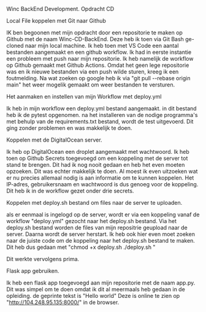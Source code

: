 Winc BackEnd Development. Opdracht CD 

Local File koppelen met Git naar Github

IK ben begoonen met mijn opdracht door een repositorie te maken op Github met de naam Winc-CD-BackEnd. 
Deze heb ik toen via Git Bash ge-cloned naar mijn local machine. 
Ik heb toen met VS Code een aantal bestanden aangemaakt en een github workflow.
Ik had in eerste instantie een probleem met push naar mijn repositorie.
Ik heb namelijk de workflow op Github gemaakt met Github Actions. 
Omdat het geen lege repositorie was en ik nieuwe bestanden via een push wilde sturen, kreeg ik een foutmelding.
Na wat zoeken op google heb ik via "git pull --rebase origin main" het weer mogelik gemaakt om weer bestanden te versturen.

Het aanmaken en instellen van mijn Workflow met deploy.yml

Ik heb in mijn workflow een deploy.yml bestand aangemaakt.
in dit bestand heb ik de pytest opgenomen.
na het installeren van de nodige programma's met behulp van de requirements.txt bestand, wordt de test uitgevoerd.
Dit ging zonder problemen en was makkelijk te doen.

Koppelen met de DigitalOcean server.

Ik heb op DigitalOcean een droplet aangemaakt met wachtwoord.
Ik heb toen op Github Secrets toegevoegd om een koppeling met de server tot stand te brengen.
Dit had ik nog nooit gedaan en heb het even moeten opzoeken. 
Dit was echter makkelijk te doen. Al moest ik even uitzoeken wat er nu precies allemaal nodig is aan informatie om te kunnen koppelen.
Het IP-adres, gebruikersnaam en wachtwoord is dus genoeg voor de koppeling.
Dit heb ik in de workflow gezet onder drie secrets.

Koppelen met deploy.sh bestand om files naar de server te uploaden.

als er eenmaal is ingelogd op de server, wordt er via een koppeling vanaf de workflow "deploy.yml" gezocht naar het deploy.sh bestand.
Via het deploy.sh bestand worden de files van mijn repositrie geupload naar de server. 
Daarna wordt de server herstart.
Ik heb ook hier even moet zoeken naar de juiste code om de koppeling naar het deploy.sh bestand te maken.
Dit heb dus gedaan met "chmod +x deploy.sh
                             ./deploy.sh "

Dit werkte vervolgens prima.

Flask app gebruiken.

Ik heb een flask app toegevoegd aan mijn repositorie met de naam app.py.
Dit was simpel om te doen omdat ik dit al meermaals heb gedaan in de opleiding.
de geprinte tekst is "Hello world"
Deze is online te zien op "http://104.248.95.135:8000/" in de browser.



